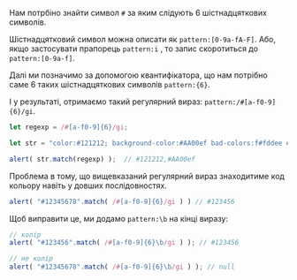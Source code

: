 Нам потрбіно знайти символ `#` за яким слідують 6 шістнадцяткових символів.

Шістнадцятковий символ можна описати як `pattern:[0-9a-fA-F]`. Або, якщо застосувати прапорець `pattern:i` , то запис скоротиться до `pattern:[0-9a-f]`.

Далі ми позначимо за допомогою квантифікатора, що нам потрібно саме 6 таких шістнадцяткових символів `pattern:{6}`.

І у результаті, отримаємо такий регулярний вираз: `pattern:/#[a-f0-9]{6}/gi`.

```js run
let regexp = /#[a-f0-9]{6}/gi;

let str = "color:#121212; background-color:#AA00ef bad-colors:f#fddee #fd2"

alert( str.match(regexp) );  // #121212,#AA00ef
```

Проблема в тому, що вищевказаний регулярний вираз знаходитиме код кольору навіть у довших послідовностях.
```js run
alert( "#12345678".match( /#[a-f0-9]{6}/gi ) ) // #123456
```

Щоб виправити це, ми додамо `pattern:\b` на кінці виразу:

```js run
// колір
alert( "#123456".match( /#[a-f0-9]{6}\b/gi ) ); // #123456

// не колір
alert( "#12345678".match( /#[a-f0-9]{6}\b/gi ) ); // null
```
